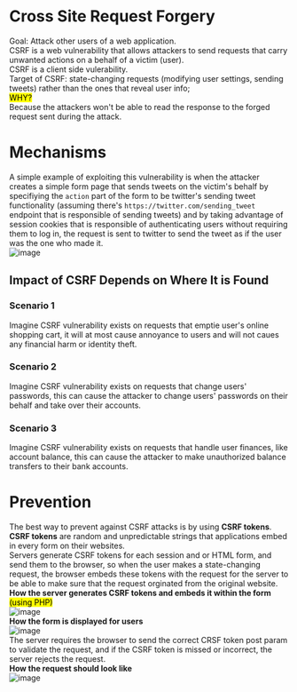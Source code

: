 # Cross Site Request Forgery
Goal: Attack other users of a web application.</br>
CSRF is a web vulnerability that allows attackers to send requests that carry unwanted actions on a behalf of a victim (user).</br>
CSRF is a client side vulerability.</br>
Target of CSRF: state-changing requests (modifying user settings, sending tweets) rather than the ones that reveal user info;</br> <mark> WHY? </mark></br>
Because the attackers won't be able to read the response to the forged request sent during the attack.</br>
# Mechanisms
A simple example of exploiting this vulnerability is when the attacker creates a simple form page that sends tweets on the victim's behalf by specifiying the `action` part of the form to be twitter's sending tweet functionality (assuming there's `https://twitter.com/sending_tweet` endpoint that is responsible of sending tweets) and by taking advantage of session cookies that is responsible of authenticating users without requiring them to log in, the request is sent to twitter to send the tweet as if the user was the one who made it.</br>![image](https://github.com/user-attachments/assets/70af9596-52f3-4154-bd6d-f429463116dd)</b>
## Impact of CSRF Depends on Where It is Found
### Scenario 1
Imagine CSRF vulnerability exists on requests that emptie user's online shopping cart, it will at most cause annoyance to users and will not caues any financial harm or identity theft.</br>
### Scenario 2 
Imagine CSRF vulnerability exists on requests that change users' passwords, this can cause the attacker to change users' passwords on their behalf and take over their accounts.</br>
### Scenario 3 
Imagine CSRF vulnerability exists on requests that handle user finances, like account balance, this can cause the attacker to make unauthorized balance transfers to their bank accounts.</br>
# Prevention
The best way to prevent against CSRF attacks is by using **CSRF tokens**. </br>
**CSRF tokens** are random and unpredictable strings that applications embed in every form on their websites.</br>
Servers generate CSRF tokens for each session and or HTML form, and send them to the browser, so when the user makes a state-changing request, the browser embeds these tokens with the request for the server to be able to make sure that the request orginated from the original website.</br>
**How the server generates CSRF tokens and embeds it within the form**<mark> (using PHP) </mark></br>
![image](https://github.com/user-attachments/assets/252ec5ac-9afe-4325-a52e-da078a123baa)</br>
**How the form is displayed for users**</br>
![image](https://github.com/user-attachments/assets/fa8b438b-0010-4958-9fbc-ff7357c9179d)</br>
The server requires the browser to send the correct CRSF token post param to validate the request, and if the CSRF token is missed or incorrect, the server rejects the request.</br>
**How the request should look like**</br>
![image](https://github.com/user-attachments/assets/e3c2eb23-a648-48a8-a0f3-70c55a3f5e86) </br>

